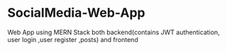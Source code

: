 # SocialMedia-Web-App
Web App using MERN Stack both backend(contains JWT authentication, user login ,user register ,posts) and frontend 
